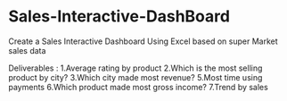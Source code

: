 # Sales-Interactive-DashBoard
Create a Sales Interactive Dashboard Using Excel based on super Market sales data 

Deliverables : 
1.Average rating by product
2.Which is the most selling product by city?
3.Which city made most revenue?
5.Most time using payments
6.Which product made most gross income?
7.Trend by sales

